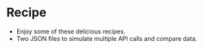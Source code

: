 # Recipe

- Enjoy some of these delicious recipes.
- Two JSON files to simulate multiple API calls and compare data.
